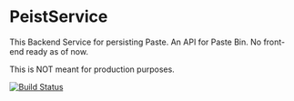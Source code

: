 # PeistService

This Backend Service for persisting Paste. An API for Paste Bin. No front-end ready as of now.

This is NOT meant for production purposes.

[![Build Status](https://travis-ci.org/fosspowered/PeistService.svg?branch=master)](https://travis-ci.org/fosspowered/PeistService)
